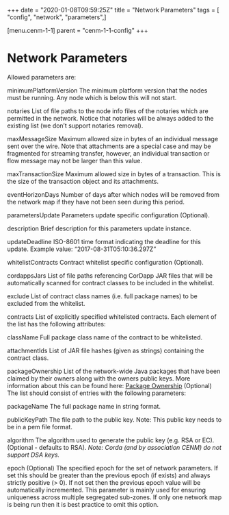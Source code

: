 +++
date = "2020-01-08T09:59:25Z"
title = "Network Parameters"
tags = [ "config", "network", "parameters",]

[menu.cenm-1-1]
parent = "cenm-1-1-config"
+++


# Network Parameters

Allowed parameters are:



minimumPlatformVersion
The minimum platform version that the nodes must be running. Any node which is below this will
                        not start.


notaries
List of file paths to the node info files of the notaries which are permitted in the network. Notice that
                        notaries will be always added to the existing list (we don’t support notaries removal).


maxMessageSize
Maximum allowed size in bytes of an individual message sent over the wire. Note that attachments are
                        a special case and may be fragmented for streaming transfer, however, an individual transaction or flow message
                        may not be larger than this value.


maxTransactionSize
Maximum allowed size in bytes of a transaction. This is the size of the transaction object and its attachments.


eventHorizonDays
Number of days after which nodes will be removed from the network map if they have not been seen during this period.


parametersUpdate
Parameters update specific configuration (Optional).



description
Brief description for this parameters update instance.


updateDeadline
ISO-8601 time format indicating the deadline for this update. Example value: “2017-08-31T05:10:36.297Z”


whitelistContracts
Contract whitelist specific configuration (Optional).



cordappsJars
List of file paths referencing CorDapp JAR files that will be automatically scanned for contract classes to be included in the whitelist.


exclude
List of contract class names (i.e. full package names) to be excluded from the whitelist.


contracts
List of explicitly specified whitelisted contracts. Each element of the list has the following attributes:



className
Full package class name of the contract to be whitelisted.


attachmentIds
List of JAR file hashes (given as strings) containing the contract class.


packageOwnership
List of the network-wide Java packages that have been claimed by their owners along with the owners
                        public keys. More information about this can be found here: [Package Ownership](https://docs.corda.net/design/data-model-upgrades/package-namespace-ownership.html)
                        (Optional) The list should consist of entries with the following parameters:



packageName
The full package name in string format.


publicKeyPath
The file path to the public key. Note: This public key needs to be in a pem file format.


algorithm
The algorithm used to generate the public key (e.g. RSA or EC). (Optional - defaults to RSA).
                                    *Note: Corda (and by association CENM) do not support DSA keys.*


epoch
(Optional) The specified epoch for the set of network parameters. If set this should be greater than the
                        previous epoch (if exists) and always strictly positive (> 0). If not set then the previous epoch value will be
                        automatically incremented. This parameter is mainly used for ensuring uniqueness across multiple segregated
                        sub-zones. If only one network map is being run then it is best practice to omit this option.


